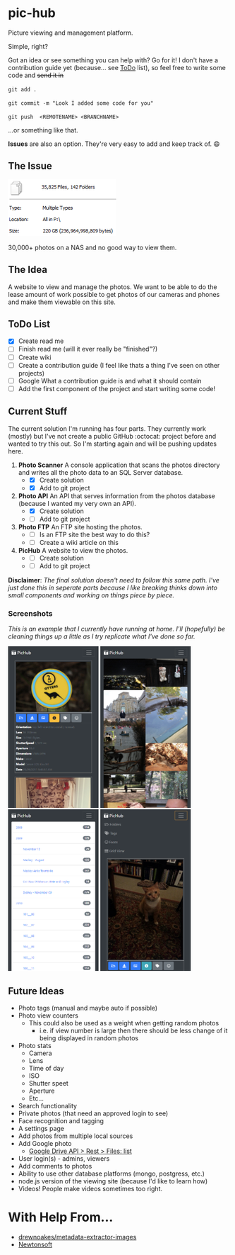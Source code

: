 # pic-hub
Picture viewing and management platform. 

Simple, right?

Got an idea or see something you can help with? Go for it! I don't have a contribution guide yet (because... see [ToDo](https://github.com/paananen/pic-hub/blob/master/README.md#todo-list) list), so feel free to write some code and ~~send it in~~ 

`git add . `

`git commit -m "Look I added some code for you"`

`git push  <REMOTENAME> <BRANCHNAME> `

...or something like that.

**Issues** are also an option. They're very easy to add and keep track of.
😄

## The Issue
![Photo Properties](https://github.com/paananen/pic-hub/raw/master/screencaps/photo-properties.png)

30,000+ photos on a NAS and no good way to view them.

## The Idea
A website to view and manage the photos. We want to be able to do the lease amount of work possible to get photos of our cameras and phones and make them viewable on this site.

## ToDo List
- [x] Create read me
- [ ] Finish read me (will it ever really be "finished"?)
- [ ] Create wiki
- [ ] Create a contribution guide (I feel like thats a thing I've seen on other projects)
- [ ] Google What a contribution guide is and what it should contain
- [ ] Add the first component of the project and start writing some code!

## Current Stuff
The current solution I'm running has four parts. They currently work (mostly) but I've not create a public GitHub :octocat: project before and wanted to try this out. So I'm starting again and will be pushing updates here. 

1. **Photo Scanner** A console application that scans the photos directory and writes all the photo data to an SQL Server database.
    * - [x] Create solution
    * - [x] Add to git project
2. **Photo API** An API that serves information from the photos database (because I wanted my very own an API).
    * - [x] Create solution
    * - [ ] Add to git project
3. **Photo FTP** An FTP site hosting the photos.
    * - [ ] Is an FTP site the best way to do this?
    * - [ ] Create a wiki article on this
4. **PicHub** A website to view the photos.
    * - [ ] Create solution
    * - [ ] Add to git project

**Disclaimer**: *The final solution doesn't need to follow this same path. I've just done this in seperate parts because I like breaking thinks down into small components and working on things piece by piece.*

### Screenshots
*This is an example that I currently have running at home. I'll (hopefully) be cleaning things up a little as I try replicate what I've done so far.*

<img src="https://github.com/paananen/pic-hub/raw/master/screencaps/pichub-default-view.png" width= "205" height="365">&nbsp;<img src="https://github.com/paananen/pic-hub/raw/master/screencaps/pichub-grid-view.png" width= "205" height="365">&nbsp;<img src="https://github.com/paananen/pic-hub/raw/master/screencaps/pichub-folder-view.png" width= "205" height="365">&nbsp;<img src="https://github.com/paananen/pic-hub/raw/master/screencaps/pichub-default-view-with-menu.png" width= "205" height="365">

## Future Ideas
* Photo tags (manual and maybe auto if possible)
* Photo view counters
  * This could also be used as a weight when getting random photos
    * i.e. if view number is large then there should be less change of it being displayed in random photos
* Photo stats
  * Camera
  * Lens
  * Time of day
  * ISO
  * Shutter speet
  * Aperture
  * Etc...
* Search functionality
* Private photos (that need an approved login to see)
* Face recognition and tagging
* A settings page
* Add photos from multiple local sources
* Add Google photo
  * [Google Drive API > Rest > Files: list](https://developers.google.com/drive/v3/reference/files/list)
* User login(s) - admins, viewers
* Add comments to photos
* Ability to use other database platforms (mongo, postgress, etc.)
* node.js version of the viewing site (because I'd like to learn how)
* Videos! People make videos sometimes too right.

# With Help From...
* [drewnoakes/metadata-extractor-images](https://github.com/drewnoakes/metadata-extractor-images)
* [Newtonsoft](https://www.newtonsoft.com/json)
